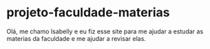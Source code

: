 # projeto-faculdade-materias
Olá, me chamo Isabelly  e eu fiz esse site para me ajudar a estudar as materias da faculdade e me ajudar a revisar elas. 
